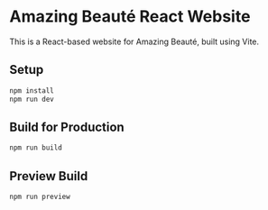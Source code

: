 # Amazing Beauté React Website

This is a React-based website for Amazing Beauté, built using Vite.

## Setup

```bash
npm install
npm run dev
```

## Build for Production

```bash
npm run build
```

## Preview Build

```bash
npm run preview
```
